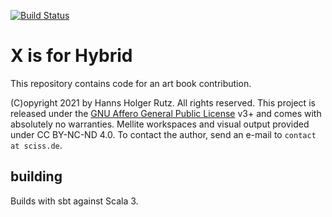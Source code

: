 [![Build Status](https://github.com/Sciss/XIsForHybrid/workflows/Scala%20CI/badge.svg?branch=main)](https://github.com/Sciss/XIsForHybrid/actions?query=workflow%3A%22Scala+CI%22)

# X is for Hybrid

This repository contains code for an art book contribution.

(C)opyright 2021 by Hanns Holger Rutz. All rights reserved. This project is released under the
[GNU Affero General Public License](https://github.com/Sciss/XIsForHybrid/blob/main/LICENSE) v3+ and
comes with absolutely no warranties. Mellite workspaces and visual output provided under CC BY-NC-ND 4.0.
To contact the author, send an e-mail to `contact at sciss.de`.

## building

Builds with sbt against Scala 3.
